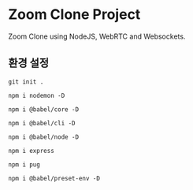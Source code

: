 # Zoom Clone Project

Zoom Clone using NodeJS, WebRTC and Websockets.

## 환경 설정

`git init .`

`npm i nodemon -D`

`npm i @babel/core -D`

`npm i @babel/cli -D`

`npm i @babel/node -D`

`npm i express`

`npm i pug`

`npm i @babel/preset-env -D`
